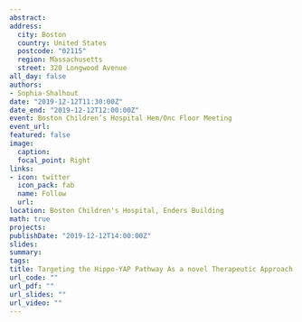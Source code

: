 ```yaml
---
abstract: 
address: 
  city: Boston
  country: United States
  postcode: "02115"
  region: Massachusetts
  street: 320 Longwood Avenue
all_day: false
authors: 
- Sophia-Shalhout
date: "2019-12-12T11:30:00Z"
date_end: "2019-12-12T12:00:00Z"
event: Boston Children’s Hospital Hem/Onc Floor Meeting 
event_url: 
featured: false
image:
  caption: 
  focal_point: Right
links:
- icon: twitter
  icon_pack: fab
  name: Follow
  url: 
location: Boston Children's Hospital, Enders Building 
math: true
projects:
publishDate: "2019-12-12T14:00:00Z"
slides:  
summary: 
tags: 
title: Targeting the Hippo-YAP Pathway As a novel Therapeutic Approach in Cancer
url_code: ""
url_pdf: ""
url_slides: ""
url_video: ""
---
```

